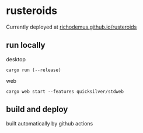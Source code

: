 # rusteroids
Currently deployed at [richodemus.github.io/rusteroids](https://richodemus.github.io/rusteroids)

## run locally
desktop
```
cargo run (--release)
```
web
```
cargo web start --features quicksilver/stdweb
```

## build and deploy
built automatically by github actions
